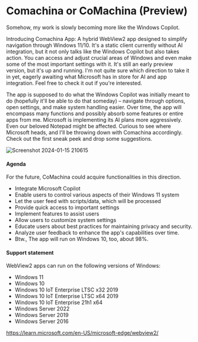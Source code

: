 # Comachina or CoMachina (Preview)

Somehow, my work is slowly becoming more like the Windows Copilot. 

Introducing Comachina App: 
A hybrid WebView2 app designed to simplify navigation through Windows 11/10. 
It's a static client currently without AI integration, but it not only talks like the Windows Copilot but also takes action. You can access and adjust crucial areas of Windows and even make some of the most important settings with it. It's still an early preview version, but it's up and running. I'm not quite sure which direction to take it in yet, eagerly awaiting what Microsoft has in store for AI and app integration. Feel free to check it out if you're interested.  

The app is supposed to do what the Windows Copilot was initially meant to do (hopefully it'll be able to do that someday) – navigate through options, open settings, and make system handling easier. Over time, the app will encompass many functions and possibly absorb some features or entire apps from me. Microsoft is implementing its AI plans more aggressively. Even our beloved Notepad might be affected. Curious to see where Microsoft heads, and I'll be throwing down with Comachina accordingly. Check out the first sneak peek and drop some suggestions.

![Screenshot 2024-01-15 210615](https://github.com/builtbybel/CoMachina/assets/57478606/9502d18c-3c43-411d-8501-786dbe90ba98)


#### Agenda
For the future, CoMachina could acquire functionalities in this direction.
- Integrate Microsoft Copilot 
- Enable users to control various aspects of their Windows 11 system
- Let the user feed with scripts/data, which will be processed
- Provide quick access to important settings
- Implement features to assist users 
- Allow users to customize system settings 
- Educate users about best practices for maintaining privacy and security.
- Analyze user feedback to enhance the app's capabilities over time.
- Btw., The app will run on Windows 10, too, about 98%.


#### Support statement
WebView2 apps can run on the following versions of Windows:

- Windows 11
- Windows 10
- Windows 10 IoT Enterprise LTSC x32 2019
- Windows 10 IoT Enterprise LTSC x64 2019
- Windows 10 IoT Enterprise 21h1 x64
- Windows Server 2022
- Windows Server 2019
- Windows Server 2016

https://learn.microsoft.com/en-US/microsoft-edge/webview2/
